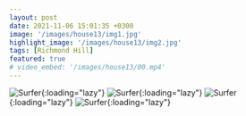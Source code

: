 ```yaml
---
layout: post
date: 2021-11-06 15:01:35 +0300
image: '/images/house13/img1.jpg'
highlight_image: '/images/house13/img2.jpg'
tags: [Richmond Hill]
featured: true
# video_embed: '/images/house13/00.mp4'
---
```


![Surfer]({{site.baseurl}}/images/house13/img3.jpg){:loading="lazy"}
![Surfer]({{site.baseurl}}/images/house13/img4.jpg){:loading="lazy"}
![Surfer]({{site.baseurl}}/images/house13/img5.jpg){:loading="lazy"}
![Surfer]({{site.baseurl}}/images/house13/img6.jpg){:loading="lazy"}
<!-- ![Surfer]({{site.baseurl}}/images/house13/img7.jpg){:loading="lazy"}
![Surfer]({{site.baseurl}}/images/house13/img8.jpg){:loading="lazy"} -->
